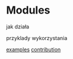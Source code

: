 # Modules

jak działa

przyklady wykorzystania

[examples](examples/index.md)
[contribution](contribution/index.md)


